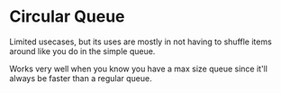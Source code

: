# Circular Queue

Limited usecases, but its uses are mostly in not having to shuffle items around like you do in the simple queue.

Works very well when you know you have a max size queue since it'll always be faster than a regular queue.

